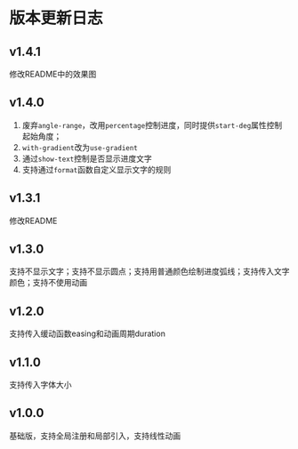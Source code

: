 # 版本更新日志

## v1.4.1

修改README中的效果图

## v1.4.0

1. 废弃`angle-range`，改用`percentage`控制进度，同时提供`start-deg`属性控制起始角度；
2. `with-gradient`改为`use-gradient`
3. 通过`show-text`控制是否显示进度文字
4. 支持通过`format`函数自定义显示文字的规则

## v1.3.1

修改README

## v1.3.0

支持不显示文字；支持不显示圆点；支持用普通颜色绘制进度弧线；支持传入文字颜色；支持不使用动画

## v1.2.0

支持传入缓动函数easing和动画周期duration

## v1.1.0

支持传入字体大小

## v1.0.0

基础版，支持全局注册和局部引入，支持线性动画
